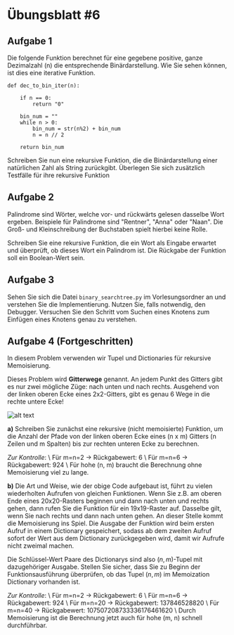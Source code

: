 # Übungsblatt #6

## Aufgabe 1

Die folgende Funktion berechnet für eine gegebene positive, ganze Dezimalzahl (n) die entsprechende Binärdarstellung. 
Wie Sie sehen können, ist dies eine iterative Funktion.
```
def dec_to_bin_iter(n):

    if n == 0:
        return "0"

    bin_num = ""
    while n > 0:
        bin_num = str(n%2) + bin_num
        n = n // 2

    return bin_num
```

Schreiben Sie nun eine rekursive Funktion, die die Binärdarstellung einer natürlichen Zahl als String zurückgibt. 
Überlegen Sie sich zusätzlich Testfälle für ihre rekursive Funktion


## Aufgabe 2

Palindrome sind Wörter, welche vor- und rückwärts gelesen dasselbe Wort ergeben. Beispiele für Palindrome sind "Rentner", "Anna" oder "Naan". Die Groß- und Kleinschreibung der Buchstaben spielt hierbei keine Rolle. 

Schreiben Sie eine rekursive Funktion, die ein Wort als Eingabe erwartet und überprüft, ob dieses Wort ein Palindrom ist. Die Rückgabe der Funktion soll ein Boolean-Wert sein.

## Aufgabe 3

Sehen Sie sich die Datei `binary_searchtree.py` im Vorlesungsordner an und verstehen Sie die Implementierung. Nutzen Sie,
falls notwendig, den Debugger. Versuchen Sie den Schritt vom Suchen eines Knotens zum Einfügen eines Knotens genau zu 
verstehen.

## Aufgabe 4 (Fortgeschritten)
In diesem Problem verwenden wir Tupel und Dictionaries für rekursive Memoisierung. 

Dieses Problem wird **Gitterwege** genannt. An jedem Punkt des Gitters gibt es nur zwei mögliche Züge: nach unten und nach rechts. Ausgehend von der linken oberen Ecke eines 2x2-Gitters, gibt es genau 6 Wege in die rechte untere Ecke!

![alt text](https://alphacentauri32.files.wordpress.com/2012/06/problem_15.jpg)

**a)** Schreiben Sie zunächst eine rekursive (nicht memoisierte) Funktion, um die Anzahl der Pfade von der linken oberen Ecke eines (n x m) Gitters (n Zeilen und m Spalten) bis zur rechten unteren Ecke zu berechnen.

*Zur Kontrolle*: \\
Für m=n=2 -> Rückgabewert: 6 \\
Für m=n=6 -> Rückgabewert: 924 \\
Für hohe (n, m) braucht die Berechnung ohne Memoisierung viel zu lange.

**b)** Die Art und Weise, wie der obige Code aufgebaut ist, führt zu vielen wiederholten Aufrufen von gleichen Funktionen. Wenn Sie z.B. am oberen Ende eines 20x20-Rasters beginnen und dann nach unten und rechts gehen, dann rufen Sie die Funktion für ein 19x19-Raster auf. Dasselbe gilt, wenn Sie nach rechts und dann nach unten gehen. An dieser Stelle kommt die Memoisierung ins Spiel. Die Ausgabe der Funktion wird beim ersten Aufruf in einem Dictionary gespeichert, sodass ab dem zweiten Aufruf sofort der Wert aus dem Dictionary zurückgegeben wird, damit wir Aufrufe nicht zweimal machen. 

Die Schlüssel-Wert Paare des Dictionarys sind also $(n,m)$-Tupel mit dazugehöriger Ausgabe. Stellen Sie sicher, dass Sie zu Beginn der Funktionsausführung überprüfen, ob das Tupel $(n,m)$ im Memoization Dictionary vorhanden ist.

*Zur Kontrolle*: \\
Für m=n=2 -> Rückgabewert: 6 \\
Für m=n=6 -> Rückgabewert: 924 \\
Für m=n=20 -> Rückgabewert: 137846528820 \\
Für m=n=40 -> Rückgabewert: 107507208733336176461620 \\
Durch Memoisierung ist die Berechnung jetzt auch für hohe (m, n) schnell durchführbar.

